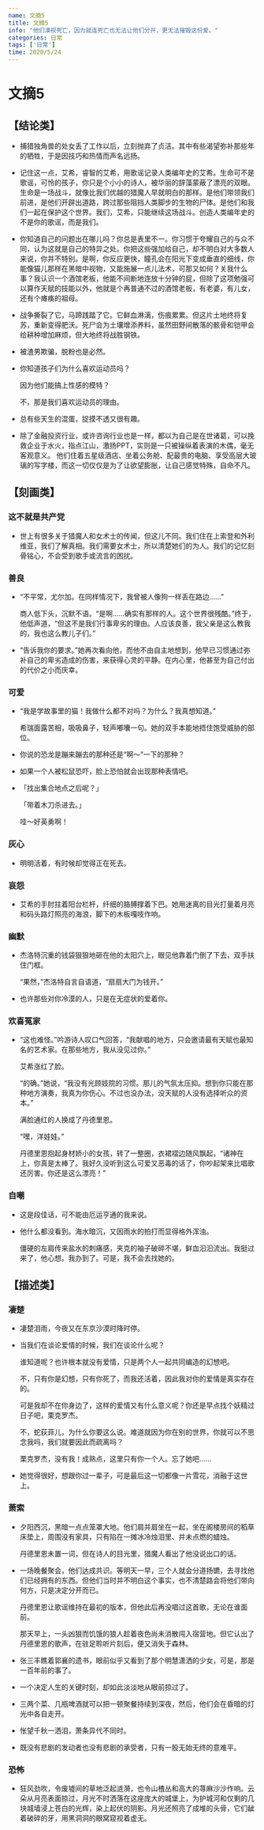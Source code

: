 ```yaml
---
name: 文摘5
title: 文摘5
info: "他们漠视死亡，因为就连死亡也无法让他们分开，更无法摧毁这份爱。"
categories: 日常
tags: ['日常']
time: 2020/5/24
---
```


# 文摘5

## 【结论类】

- 捕猎独角兽的处女丢了工作以后，立刻抛弃了贞洁。其中有些渴望弥补那些年的牺牲，于是因技巧和热情而声名远扬。

- 记住这一点，艾希，睿智的艾希，用歌谣记录人类编年史的艾希。生命可不是歌谣，可怜的孩子，你只是个小小的诗人，被华丽的辞藻蒙蔽了漂亮的双眼。生命是一场战斗，就像比我们优越的猎魔人早就明白的那样。是他们带领我们前进，是他们开辟出道路，跨过那些阻挡人类脚步的生物的尸体。是他们和我们一起在保护这个世界。我们，艾希，只能继续这场战斗。创造人类编年史的不是你的歌谣，而是我们。

- 你知道自己的问题出在哪儿吗？你总是表里不一。你习惯于夸耀自己的与众不同，认为这就是自己的特异之处。你把这些强加给自己，却不明白对大多数人来说，你并不特别。是啊，你反应更快，瞳孔会在阳光下变成垂直的细线，你能像猫儿那样在黑暗中视物，又能施展一点儿法术，可那又如何？关我什么事？我认识一个酒馆老板，他能不间断地连放十分钟的屁，但除了这项勉强可以算作天赋的技能以外，他就是个再普通不过的酒馆老板，有老婆，有儿女，还有个瘫痪的祖母。

- 战争撕裂了它，马蹄践踏了它。它鲜血淋漓，伤痕累累。但这片土地终将复苏，重新变得肥沃。死尸会为土壤增添养料，虽然田野间散落的骸骨和铠甲会给耕种增加麻烦，但大地终将战胜钢铁。

- 被渣男欺骗，脱粉也是必然。

- 你知道孩子们为什么喜欢运动员吗？

  因为他们能搞上性感的模特？

  不，那是我们喜欢运动员的理由。

- 总有些天生的混蛋，捉摸不透又很有趣。

- 除了金融投资行业，或许咨询行业也是一样，都以为自己是在世诸葛，可以挽救企业于水火，指点江山，激扬PPT，实则是一只被操纵着表演的木偶，毫无客观意义。
  他们住着五星级酒店、坐着公务舱、配最贵的电脑、享受高层大玻璃的写字楼，而这一切仅仅是为了让欲望膨胀，让自己感觉特殊，自命不凡。

## 【刻画类】

### 这不就是共产党

- 世上有很多关于猎魔人和女术士的传闻，但这儿不同。我们住在上索登和外利维亚，我们了解真相。我们需要女术士，所以清楚她们的为人。我们的记忆刻骨铭心，不会受到歌手或流言的困扰。

### 善良

- “不平常，尤尔加。在同样情况下，我曾被人像狗一样丢在路边……”

  商人低下头，沉默不语。“是啊……确实有那样的人。这个世界很残酷。”终于，他低声道，“但这不是我们行事卑劣的理由。人应该良善，我父亲是这么教我的，我也这么教儿子们。”
  
- “告诉我你的要求。”她再次看向他，而他不由自主地想到，他早已习惯通过弥补自己的卑劣造成的伤害，来获得心灵的平静。在内心里，他甚至为自己付出的代价之小而庆幸。

### 可爱

- “我是学故事里的猫！我做什么都不对吗？为什么？我真想知道。”

  希瑞面露苦相，吸吸鼻子，轻声嘟囔一句。她的双手本能地捂住饱受威胁的部位。
  
- 你说的恐龙是蹦来蹦去的那种还是“啊～”一下的那种？

- 如果一个人被松鼠恐吓，脸上恐怕就会出现那种表情吧。

- 「找出集合地点之后呢？」

  「带着木刀杀进去。」

  哇～好英勇啊！

### 灰心

- 明明活着，有时候却觉得正在死去。

### 哀怨

- 艾希的手肘拄着阳台栏杆，纤细的胳膊撑着下巴。她用迷离的目光打量着月亮和码头路灯照亮的海浪，脚下的木板嘎吱作响。

### 幽默

- 杰洛特沉重的钱袋狠狠地砸在他的太阳穴上，眼见他靠着门倒了下去，双手扶住门框。

  “果然，”杰洛特自言自语道，“扇扇大门为钱开。”
  
- 也许那些对你冷漠的人，只是在无症状的爱着你。

### 欢喜冤家

- “这也难怪。”吟游诗人叹口气回答，“我献唱的地方，只会邀请最有天赋也最知名的艺术家。在那些地方，我从没见过你。”

  艾希涨红了脸。

  “的确。”她说，“我没有光顾妓院的习惯。那儿的气氛太压抑。想到你只能在那种地方演奏，我真为你伤心。不过也没办法，没天赋的人没有选择听众的资本。”

  满脸通红的人换成了丹德里恩。

  “嘿，洋娃娃。”

  丹德里恩抱起身材娇小的女孩，转了一整圈，衣裙褶边随风飘起，“诸神在上，你真是太棒了。我好久没听到这么可爱又恶毒的话了，你吵起架来比唱歌还厉害。你还是这么漂亮！”

### 自嘲

- 这是段佳话，可不能由厄运亨通的我来说。

- 他什么都没看到。海水暗沉，又因雨水的拍打而显得格外浑浊。

  僵硬的左肩传来盐水的刺痛感，夹克的袖子破碎不堪，鲜血汩汩流出。我挺过来了，他心想。我办到了。可是，我不会去找她的。

## 【描述类】

### 凄楚

- 凄楚泪雨，今夜又在东京沙漠时降时停。

- 当我们在谈论爱情的时候，我们在谈论什么呢？

  谁知道呢？也许根本就没有爱情，只是两个人一起共同编造的幻想吧。

  不，只有你是幻想，只有你死了，而我还活着，因此我对你的爱情是真实存在的。

  可是我却不在你身边了，这样的爱情又有什么意义呢？你还是早点找个妖精过日子吧，栗克罗杰。

  不，蛇荻菲儿，为什么你要这么说。难道就因为你在别的世界，你就可以不思念我吗，我们就要因此而疏离吗？

  栗克罗杰，没有我！成熟点，这里只有你一个人。忘了她吧......
  
- 她觉得很好，想跟你过一辈子，可是最后这一切都像一片雪花，消融于这世上。

### 萧索

- 夕阳西沉，黑暗一点点笼罩大地。他们肩并肩坐在一起，坐在阁楼房间的稻草床垫上，周围没有家具，只有陷在一摊冰冷烛泪里、并未点燃的蜡烛。

  丹德里恩未置一词，但在诗人的目光里，猎魔人看出了他没说出口的话。

- 一场晚餐聚会，他们达成共识。等明天一早，三个人就会分道扬镳，去寻找他们已经拥有的东西。但他们当时并不明白这个事实，也不清楚路会将他们带向何方，只是决定分开而已。

  丹德里恩让歌谣维持在最初的版本，但他此后再没唱过这首歌，无论在谁面前。

  那天早上，一头凶狠而饥饿的狼人趁着夜色尚未消散闯入宿营地。但它认出了丹德里恩的歌声，在驻足聆听片刻后，便又消失于森林。
  
- 张三丰瞧着郭襄的遗书，眼前似乎又看到了那个明慧潇洒的少女，可是，那是一百年前的事了。

- 一个决定人生的关键时刻，却如此淡淡地从眼前掠过了。

- 三两个菜、几瓶啤酒就可以把一顿聚餐持续到深夜，然后，他们会在昏暗的灯光中各自走开。

- 怅望千秋一洒泪，萧条异代不同时。

- 既没有悲剧的发动者也没有悲剧的承受者，只有一股无始无终的意难平。

### 恐怖

- 狂风劲吹，令废墟间的草地泛起涟漪，也令山楂丛和高大的荨麻沙沙作响。云朵从月亮表面掠过，月光不时洒落在这座庞大的城堡上，为护城河和仅剩的几块城墙浸上苍白的光辉，染上起伏的阴影。月光还照亮了成堆的头骨，它们龇着破碎的牙，用黑洞洞的眼窝窥视着虚无。

